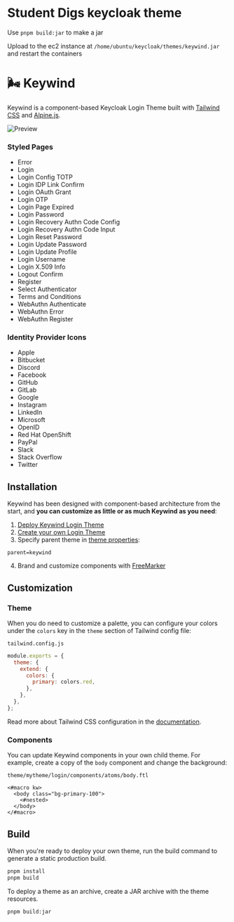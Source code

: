 # Student Digs keycloak theme

Use `pnpm build:jar` to make a jar

Upload to the ec2 instance at `/home/ubuntu/keycloak/themes/keywind.jar` and restart the containers

# :wind_face: Keywind

Keywind is a component-based Keycloak Login Theme built with [Tailwind CSS](https://github.com/tailwindlabs/tailwindcss) and [Alpine.js](https://github.com/alpinejs/alpine).

![Preview](./preview.png)

### Styled Pages

- Error
- Login
- Login Config TOTP
- Login IDP Link Confirm
- Login OAuth Grant
- Login OTP
- Login Page Expired
- Login Password
- Login Recovery Authn Code Config
- Login Recovery Authn Code Input
- Login Reset Password
- Login Update Password
- Login Update Profile
- Login Username
- Login X.509 Info
- Logout Confirm
- Register
- Select Authenticator
- Terms and Conditions
- WebAuthn Authenticate
- WebAuthn Error
- WebAuthn Register

### Identity Provider Icons

- Apple
- Bitbucket
- Discord
- Facebook
- GitHub
- GitLab
- Google
- Instagram
- LinkedIn
- Microsoft
- OpenID
- Red Hat OpenShift
- PayPal
- Slack
- Stack Overflow
- Twitter

## Installation

Keywind has been designed with component-based architecture from the start, and **you can customize as little or as much Keywind as you need**:

1. [Deploy Keywind Login Theme](https://www.keycloak.org/docs/latest/server_development/#deploying-themes)
2. [Create your own Login Theme](https://www.keycloak.org/docs/latest/server_development/#creating-a-theme)
3. Specify parent theme in [theme properties](https://www.keycloak.org/docs/latest/server_development/#theme-properties):

```
parent=keywind
```

4. Brand and customize components with [FreeMarker](https://freemarker.apache.org/docs/dgui_quickstart_template.html)

## Customization

### Theme

When you do need to customize a palette, you can configure your colors under the `colors` key in the `theme` section of Tailwind config file:

`tailwind.config.js`

```js
module.exports = {
  theme: {
    extend: {
      colors: {
        primary: colors.red,
      },
    },
  },
};
```

Read more about Tailwind CSS configuration in the [documentation](https://tailwindcss.com/docs/configuration).

### Components

You can update Keywind components in your own child theme. For example, create a copy of the `body` component and change the background:

`theme/mytheme/login/components/atoms/body.ftl`

```
<#macro kw>
  <body class="bg-primary-100">
    <#nested>
  </body>
</#macro>
```

## Build

When you're ready to deploy your own theme, run the build command to generate a static production build.

```bash
pnpm install
pnpm build
```

To deploy a theme as an archive, create a JAR archive with the theme resources.

```bash
pnpm build:jar
```
